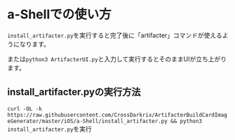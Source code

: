 # a-Shellでの使い方

```install_artifacter.py```を実行すると完了後に「artifacter」コマンドが使えるようになります。

または```python3 ArtifacterUI.py```と入力して実行するとそのままUIが立ち上がります。

## install_artifacter.pyの実行方法

```curl -OL -k https://raw.githubusercontent.com/CrossDarkrix/ArtifacterBuildCardImageGenerator/master/iOS/a-Shell/install_artifacter.py && python3 install_artifacter.py```を実行